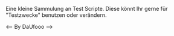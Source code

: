 Eine kleine Sammulung an Test Scripte.
Diese könnt Ihr gerne für "Testzwecke" benutzen oder verändern.

<-- By DaUfooo -->

<!-- By DaUfooo 2025 -->
